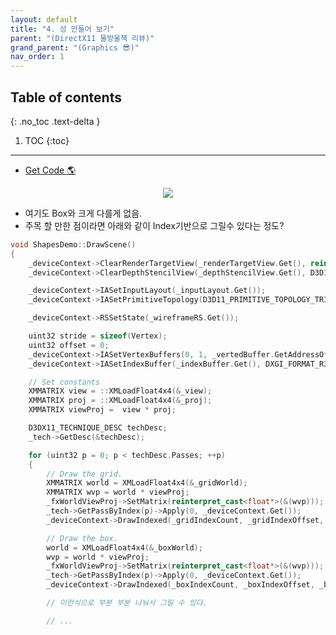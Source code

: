 ```yaml
---
layout: default
title: "4. 성 만들어 보기"
parent: "(DirectX11 물방울책 리뷰)"
grand_parent: "(Graphics 😎)"
nav_order: 1
---
```


## Table of contents
{: .no_toc .text-delta }

1. TOC
{:toc}

---

* [Get Code 🌎](https://github.com/Arthur880708/DirectX11-3d-tutorials/tree/10)

<p align="center">
  <img src="https://taehyungs-programming-blog.github.io/blog/assets/images/graphics/bb/bb-4-1.png"/>
</p>

* 여기도 Box와 크게 다를게 없음.
* 주목 할 만한 점이라면 아래와 같이 Index기반으로 그릴수 있다는 정도?

```cpp
void ShapesDemo::DrawScene()
{
	_deviceContext->ClearRenderTargetView(_renderTargetView.Get(), reinterpret_cast<const float*>(&Colors::LightSteelBlue));
	_deviceContext->ClearDepthStencilView(_depthStencilView.Get(), D3D11_CLEAR_DEPTH | D3D11_CLEAR_STENCIL, 1.0f, 0);

	_deviceContext->IASetInputLayout(_inputLayout.Get());
	_deviceContext->IASetPrimitiveTopology(D3D11_PRIMITIVE_TOPOLOGY_TRIANGLELIST);

	_deviceContext->RSSetState(_wireframeRS.Get());

	uint32 stride = sizeof(Vertex);
	uint32 offset = 0;
	_deviceContext->IASetVertexBuffers(0, 1, _vertedBuffer.GetAddressOf(), &stride, &offset);
	_deviceContext->IASetIndexBuffer(_indexBuffer.Get(), DXGI_FORMAT_R32_UINT, 0);

	// Set constants
	XMMATRIX view = ::XMLoadFloat4x4(&_view);
	XMMATRIX proj = ::XMLoadFloat4x4(&_proj);
	XMMATRIX viewProj =  view * proj;

	D3DX11_TECHNIQUE_DESC techDesc;
	_tech->GetDesc(&techDesc);

	for (uint32 p = 0; p < techDesc.Passes; ++p)
	{
		// Draw the grid.
		XMMATRIX world = XMLoadFloat4x4(&_gridWorld);
		XMMATRIX wvp = world * viewProj;
		_fxWorldViewProj->SetMatrix(reinterpret_cast<float*>(&(wvp)));
		_tech->GetPassByIndex(p)->Apply(0, _deviceContext.Get());
		_deviceContext->DrawIndexed(_gridIndexCount, _gridIndexOffset, _gridVertexOffset);

		// Draw the box.
		world = XMLoadFloat4x4(&_boxWorld);
		wvp = world * viewProj;
		_fxWorldViewProj->SetMatrix(reinterpret_cast<float*>(&(wvp)));
		_tech->GetPassByIndex(p)->Apply(0, _deviceContext.Get());
		_deviceContext->DrawIndexed(_boxIndexCount, _boxIndexOffset, _boxVertexOffset);

        // 이런식으로 부분 부분 나눠서 그릴 수 있다.

        // ...
```
